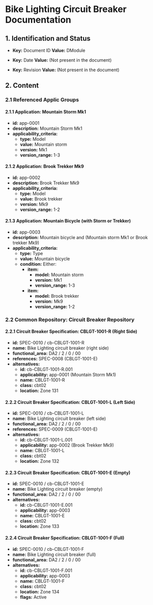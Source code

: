 # Bike Lighting Circuit Breaker Documentation

## 1. Identification and Status

*   **Key:** Document ID
    **Value:** DModule

*   **Key:** Date
    **Value:** (Not present in the document)

*   **Key:** Revision
    **Value:** (Not present in the document)

## 2. Content

### 2.1 Referenced Applic Groups

#### 2.1.1 Application: Mountain Storm Mk1

*   **id:** app-0001
*   **description:** Mountain Storm Mk1
*   **applicability_criteria:**
    *   **type:** Model
    *   **value:** Mountain storm
    *   **version:** Mk1
    *   **version_range:** 1-3

#### 2.1.2 Application: Brook Trekker Mk9

*   **id:** app-0002
*   **description:** Brook Trekker Mk9
*   **applicability_criteria:**
    *   **type:** Model
    *   **value:** Brook trekker
    *   **version:** Mk9
    *   **version_range:** 1-2

#### 2.1.3 Application: Mountain Bicycle (with Storm or Trekker)

*   **id:** app-0003
*   **description:** Mountain bicycle and (Mountain storm Mk1 or Brook trekker Mk9)
*   **applicability_criteria:**
    *   **type:** Type
    *   **value:** Mountain bicycle
    *   **condition:** Either:
        *   **item:**
            *   **model:** Mountain storm
            *   **version:** Mk1
            *   **version_range:** 1-3
        *   **item:**
            *   **model:** Brook trekker
            *   **version:** Mk9
            *   **version_range:** 1-2

### 2.2 Common Repository: Circuit Breaker Repository

#### 2.2.1 Circuit Breaker Specification: CBLGT-1001-R (Right Side)

*   **id:** SPEC-0010 / cb-CBLGT-1001-R
*   **name:** Bike Lighting circuit breaker (right side)
*   **functional_area:** DA2 / 2 / 0 / 00
*   **references:** SPEC-0008 (CBLGT-1001-E)
*   **alternatives:**
    *   **id:** cb-CBLGT-1001-R.001
    *   **applicability:** app-0001 (Mountain Storm Mk1)
    *   **name:** CBLGT-1001-R
    *   **class:** cbt02
    *   **location:** Zone 131

#### 2.2.2 Circuit Breaker Specification: CBLGT-1001-L (Left Side)

*   **id:** SPEC-0010 / cb-CBLGT-1001-L
*   **name:** Bike Lighting circuit breaker (left side)
*   **functional_area:** DA2 / 2 / 0 / 00
*   **references:** SPEC-0009 (CBLGT-1001-E)
*   **alternatives:**
    *   **id:** cb-CBLGT-1001-L.001
    *   **applicability:** app-0002 (Brook Trekker Mk9)
    *   **name:** CBLGT-1001-L
    *   **class:** cbt02
    *   **location:** Zone 132

#### 2.2.3 Circuit Breaker Specification: CBLGT-1001-E (Empty)

*   **id:** SPEC-0010 / cb-CBLGT-1001-E
*   **name:** Bike Lighting circuit breaker (empty)
*   **functional_area:** DA2 / 2 / 0 / 00
*   **alternatives:**
    *   **id:** cb-CBLGT-1001-E.001
    *   **applicability:** app-0003
    *   **name:** CBLGT-1001-E
    *   **class:** cbt02
    *   **location:** Zone 133

#### 2.2.4 Circuit Breaker Specification: CBLGT-1001-F (Full)

*   **id:** SPEC-0010 / cb-CBLGT-1001-F
*   **name:** Bike Lighting circuit breaker (full)
*   **functional_area:** DA2 / 2 / 0 / 00
*   **alternatives:**
    *   **id:** cb-CBLGT-1001-F.001
    *   **applicability:** app-0003
    *   **name:** CBLGT-1001-F
    *   **class:** cbt02
    *   **location:** Zone 134
    *   **flags:** Active